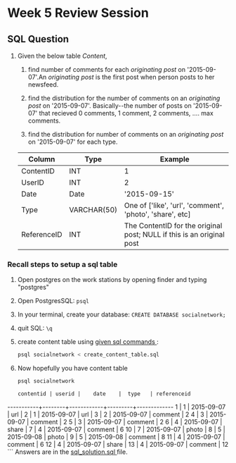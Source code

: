 # Week 5 Review Session

## SQL Question

1. Given the below table _Content_,

   1. find number of comments for each _originating post_ on '2015-09-07'.An _originating post_ is the first post when person posts to her newsfeed.

   2. find the distribution for the number of comments on an _originating post_ on '2015-09-07'. Basically--the number of posts on '2015-09-07' that recieved 0 comments, 1 comment, 2 comments, .... max comments.

   3. find the distribution for number of comments on an _originating post_ on '2015-09-07' for each type.


    | Column | Type | Example |
    | --- | --- | --- |
    | ContentID | INT | 1 |
    | UserID | INT | 2 |
    | Date | Date | '2015-09-15' |
    | Type | VARCHAR(50) | One of ['like', 'url', 'comment', 'photo', 'share', etc] |
    | ReferenceID | INT | The ContentID for the original post; NULL if this is an original post  |

### Recall steps to setup a sql table

1. Open postgres on the work stations by opening finder and typing "postgres"

2. Open PostgresSQL: `psql`

3. In your terminal, create your database: `CREATE DATABASE socialnetwork;`

4. quit SQL: `\q`

5. create content table using <a href=https://github.com/xiaoyubai/week5review/blob/master/create_content_table.sql> given sql commands </a>:

    ```python
    psql socialnetwork < create_content_table.sql
    ```

6. Now hopefully you have content table

    ```python
    psql socialnetwork
    ```

    ```
    contentid | userid |    date    |  type   | referenceid
  -----------+--------+------------+---------+-------------
            1 |      1 | 2015-09-07 | url     |
            2 |      1 | 2015-09-07 | url     |
            3 |      2 | 2015-09-07 | comment |           2
            4 |      3 | 2015-09-07 | comment |           2
            5 |      3 | 2015-09-07 | comment |           2
            6 |      4 | 2015-09-07 | share   |
            7 |      4 | 2015-09-07 | comment |           6
           10 |      7 | 2015-09-07 | photo   |
            8 |      5 | 2015-09-08 | photo   |
            9 |      5 | 2015-09-08 | comment |           8
           11 |      4 | 2015-09-07 | comment |           6
           12 |      4 | 2015-09-07 | share   |
           13 |      4 | 2015-09-07 | comment |          12
    ```
Answers are in the <a href=https://github.com/xiaoyubai/week5review/blob/master/sql_solution.md> sql_solution.sql </a> file.
